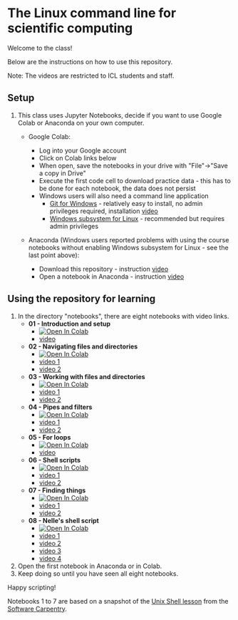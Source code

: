 # The Linux command line for scientific computing

Welcome to the class!

Below are the instructions on how to use this repository.  

Note: The videos are restricted to ICL students and staff.

## Setup

1. This class uses Jupyter Notebooks, decide if you want to use Google Colab or Anaconda on your own computer.
   
    - Google Colab:
        - Log into your Google account
        - Click on Colab links below
        - When open, save the notebooks in your drive with "File"->"Save a copy in Drive"
        - Execute the first code cell to download practice data - this has to be done for each notebook, the data does not persist
        - Windows users will also need a command line application
            - [Git for Windows](https://gitforwindows.org) - relatively easy to install, no admin privileges required, installation [video](https://www.youtube.com/watch?v=339AEqk9c-8)
            - [Windows subsystem for Linux](https://www.windowscentral.com/install-windows-subsystem-linux-windows-10) - recommended but requires admin privileges 
        
    - Anaconda (Windows users reported problems with using the course notebooks without enabling Windows subsystem for Linux - see the last point above):
        - Download this repository - instruction [video](https://imperial.cloud.panopto.eu/Panopto/Pages/Viewer.aspx?id=59105d27-6102-483d-bf96-abd500e63b61)
        - Open a notebook in Anaconda - instruction [video](https://imperial.cloud.panopto.eu/Panopto/Pages/Viewer.aspx?id=c12b4cfa-0875-456c-b691-abd500e6e2b3)
        
 
 ## Using the repository for learning
1. In the directory "notebooks", there are eight notebooks with video links.
    - **01 - Introduction and setup** 
        - [![Open In Colab](https://colab.research.google.com/assets/colab-badge.svg)](https://colab.research.google.com/github/kmichali/GS_comm_line/blob/master/notebooks/01_introduction_and_setup.ipynb)
        - [video](https://imperial.cloud.panopto.eu/Panopto/Pages/Viewer.aspx?id=abd2d252-6c29-4171-81b9-abd500efe82a)
    - **02 - Navigating files and directories** 
        - [![Open In Colab](https://colab.research.google.com/assets/colab-badge.svg)](https://colab.research.google.com/github/kmichali/GS_comm_line/blob/master/notebooks/02_navigating_files_directories.ipynb)
        - [video 1](https://imperial.cloud.panopto.eu/Panopto/Pages/Viewer.aspx?id=4c78e22d-2b22-4464-b9fa-abd500fbd13d)
        - [video 2](https://imperial.cloud.panopto.eu/Panopto/Pages/Viewer.aspx?id=f57ed93e-e0fe-4918-8182-abd501029064)
    - **03 - Working with files and directories**
        - [![Open In Colab](https://colab.research.google.com/assets/colab-badge.svg)](https://colab.research.google.com/github/kmichali/GS_comm_line/blob/master/notebooks/03_working_files_directories.ipynb)
        - [video 1](https://imperial.cloud.panopto.eu/Panopto/Pages/Viewer.aspx?id=94a14b5d-dad4-49f9-9fd2-abd50118f1b2)
        - [video 2](https://imperial.cloud.panopto.eu/Panopto/Pages/Viewer.aspx?id=450d3756-0838-473f-82e1-abd5011eb442)
    - **04 - Pipes and filters** 
        - [![Open In Colab](https://colab.research.google.com/assets/colab-badge.svg)](https://colab.research.google.com/github/kmichali/GS_comm_line/blob/master/notebooks/04_pipes_filters.ipynb)
        - [video 1](https://imperial.cloud.panopto.eu/Panopto/Pages/Viewer.aspx?id=0c667489-536e-40f0-9b1a-abd600d1e737)
        - [video 2](https://imperial.cloud.panopto.eu/Panopto/Pages/Viewer.aspx?id=5de519db-bffd-46d5-a5fd-abd600d6017f)
    - **05 - For loops** 
        - [![Open In Colab](https://colab.research.google.com/assets/colab-badge.svg)](https://colab.research.google.com/github/kmichali/GS_comm_line/blob/master/notebooks/05_for_loops.ipynb)
        - [video](https://imperial.cloud.panopto.eu/Panopto/Pages/Viewer.aspx?id=cbaa59c0-8902-4047-8b8f-abd700ba3755)
    - **06 - Shell scripts**
        - [![Open In Colab](https://colab.research.google.com/assets/colab-badge.svg)](https://colab.research.google.com/github/kmichali/GS_comm_line/blob/master/notebooks/06_shell_scripts.ipynb)
        - [video 1](https://imperial.cloud.panopto.eu/Panopto/Pages/Viewer.aspx?id=b61968f6-3bb1-4b41-898c-abd800bce5f0)
        - [video 2](https://imperial.cloud.panopto.eu/Panopto/Pages/Viewer.aspx?id=7bca90d9-84fd-4849-a682-abd800c10869)
    - **07 - Finding things** 
        - [![Open In Colab](https://colab.research.google.com/assets/colab-badge.svg)](https://colab.research.google.com/github/kmichali/GS_comm_line/blob/master/notebooks/07_finding_things.ipynb)
        - [video 1](https://imperial.cloud.panopto.eu/Panopto/Pages/Viewer.aspx?id=59575aed-9333-4f38-a2be-abd700c72bb1)
        - [video 2](https://imperial.cloud.panopto.eu/Panopto/Pages/Viewer.aspx?id=e27ad876-7821-45fb-b957-abd700cb67c2)
    - **08 - Nelle's shell script** 
        - [![Open In Colab](https://colab.research.google.com/assets/colab-badge.svg)](https://colab.research.google.com/github/kmichali/GS_comm_line/blob/master/notebooks/08_Nelles_script.ipynb)
        - [video 1](https://imperial.cloud.panopto.eu/Panopto/Pages/Viewer.aspx?id=25c07517-6683-4f63-8d24-abd800cac743)
        - [video 2](https://imperial.cloud.panopto.eu/Panopto/Pages/Viewer.aspx?id=1095126e-44f1-443d-9fc2-abd800ce6f3b)
        - [video 3](https://imperial.cloud.panopto.eu/Panopto/Pages/Viewer.aspx?id=91ecd5c0-4454-4976-a3e2-abd800d37e0b)
        - [video 4](https://imperial.cloud.panopto.eu/Panopto/Pages/Viewer.aspx?id=ed699b4f-95e2-4aa6-93bd-abd800d7d2ec)
1. Open the first notebook in Anaconda or in Colab.
1. Keep doing so until you have seen all eight notebooks.



Happy scripting!

Notebooks 1 to 7 are based on a snapshot of the [Unix Shell lesson](https://kmichali.github.io/SC-shell-novice/) from the [Software Carpentry](https://software-carpentry.org).
